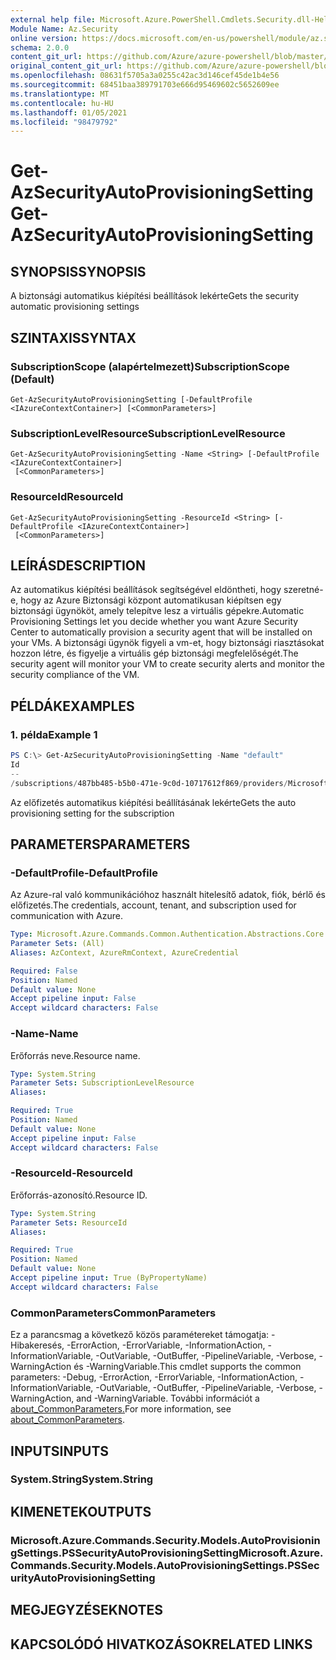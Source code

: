 ```yaml
---
external help file: Microsoft.Azure.PowerShell.Cmdlets.Security.dll-Help.xml
Module Name: Az.Security
online version: https://docs.microsoft.com/en-us/powershell/module/az.security/Get-AzSecurityAutoProvisioningSetting
schema: 2.0.0
content_git_url: https://github.com/Azure/azure-powershell/blob/master/src/Security/Security/help/Get-AzSecurityAutoProvisioningSetting.md
original_content_git_url: https://github.com/Azure/azure-powershell/blob/master/src/Security/Security/help/Get-AzSecurityAutoProvisioningSetting.md
ms.openlocfilehash: 08631f5705a3a0255c42ac3d146cef45de1b4e56
ms.sourcegitcommit: 68451baa389791703e666d95469602c5652609ee
ms.translationtype: MT
ms.contentlocale: hu-HU
ms.lasthandoff: 01/05/2021
ms.locfileid: "98479792"
---
```

# <span data-ttu-id="b4469-101">Get-AzSecurityAutoProvisioningSetting</span><span class="sxs-lookup"><span data-stu-id="b4469-101">Get-AzSecurityAutoProvisioningSetting</span></span>

## <span data-ttu-id="b4469-102">SYNOPSIS</span><span class="sxs-lookup"><span data-stu-id="b4469-102">SYNOPSIS</span></span>
<span data-ttu-id="b4469-103">A biztonsági automatikus kiépítési beállítások lekérte</span><span class="sxs-lookup"><span data-stu-id="b4469-103">Gets the security automatic provisioning settings</span></span>

## <span data-ttu-id="b4469-104">SZINTAXIS</span><span class="sxs-lookup"><span data-stu-id="b4469-104">SYNTAX</span></span>

### <span data-ttu-id="b4469-105">SubscriptionScope (alapértelmezett)</span><span class="sxs-lookup"><span data-stu-id="b4469-105">SubscriptionScope (Default)</span></span>
```
Get-AzSecurityAutoProvisioningSetting [-DefaultProfile <IAzureContextContainer>] [<CommonParameters>]
```

### <span data-ttu-id="b4469-106">SubscriptionLevelResource</span><span class="sxs-lookup"><span data-stu-id="b4469-106">SubscriptionLevelResource</span></span>
```
Get-AzSecurityAutoProvisioningSetting -Name <String> [-DefaultProfile <IAzureContextContainer>]
 [<CommonParameters>]
```

### <span data-ttu-id="b4469-107">ResourceId</span><span class="sxs-lookup"><span data-stu-id="b4469-107">ResourceId</span></span>
```
Get-AzSecurityAutoProvisioningSetting -ResourceId <String> [-DefaultProfile <IAzureContextContainer>]
 [<CommonParameters>]
```

## <span data-ttu-id="b4469-108">LEÍRÁS</span><span class="sxs-lookup"><span data-stu-id="b4469-108">DESCRIPTION</span></span>
<span data-ttu-id="b4469-109">Az automatikus kiépítési beállítások segítségével eldöntheti, hogy szeretné-e, hogy az Azure Biztonsági központ automatikusan kiépítsen egy biztonsági ügynököt, amely telepítve lesz a virtuális gépekre.</span><span class="sxs-lookup"><span data-stu-id="b4469-109">Automatic Provisioning Settings let you decide whether you want Azure Security Center to automatically provision a security agent that will be installed on your VMs.</span></span>
<span data-ttu-id="b4469-110">A biztonsági ügynök figyeli a vm-et, hogy biztonsági riasztásokat hozzon létre, és figyelje a virtuális gép biztonsági megfelelőségét.</span><span class="sxs-lookup"><span data-stu-id="b4469-110">The security agent will monitor your VM to create security alerts and monitor the security compliance of the VM.</span></span>

## <span data-ttu-id="b4469-111">PÉLDÁK</span><span class="sxs-lookup"><span data-stu-id="b4469-111">EXAMPLES</span></span>

### <span data-ttu-id="b4469-112">1. példa</span><span class="sxs-lookup"><span data-stu-id="b4469-112">Example 1</span></span>
```powershell
PS C:\> Get-AzSecurityAutoProvisioningSetting -Name "default"
Id                                                                                                                Name    AutoProvision
--                                                                                                                ----    -------------
/subscriptions/487bb485-b5b0-471e-9c0d-10717612f869/providers/Microsoft.Security/autoProvisioningSettings/default default On
```

<span data-ttu-id="b4469-113">Az előfizetés automatikus kiépítési beállításának lekérte</span><span class="sxs-lookup"><span data-stu-id="b4469-113">Gets the auto provisioning setting for the subscription</span></span>

## <span data-ttu-id="b4469-114">PARAMETERS</span><span class="sxs-lookup"><span data-stu-id="b4469-114">PARAMETERS</span></span>

### <span data-ttu-id="b4469-115">-DefaultProfile</span><span class="sxs-lookup"><span data-stu-id="b4469-115">-DefaultProfile</span></span>
<span data-ttu-id="b4469-116">Az Azure-ral való kommunikációhoz használt hitelesítő adatok, fiók, bérlő és előfizetés.</span><span class="sxs-lookup"><span data-stu-id="b4469-116">The credentials, account, tenant, and subscription used for communication with Azure.</span></span>

```yaml
Type: Microsoft.Azure.Commands.Common.Authentication.Abstractions.Core.IAzureContextContainer
Parameter Sets: (All)
Aliases: AzContext, AzureRmContext, AzureCredential

Required: False
Position: Named
Default value: None
Accept pipeline input: False
Accept wildcard characters: False
```

### <span data-ttu-id="b4469-117">-Name</span><span class="sxs-lookup"><span data-stu-id="b4469-117">-Name</span></span>
<span data-ttu-id="b4469-118">Erőforrás neve.</span><span class="sxs-lookup"><span data-stu-id="b4469-118">Resource name.</span></span>

```yaml
Type: System.String
Parameter Sets: SubscriptionLevelResource
Aliases:

Required: True
Position: Named
Default value: None
Accept pipeline input: False
Accept wildcard characters: False
```

### <span data-ttu-id="b4469-119">-ResourceId</span><span class="sxs-lookup"><span data-stu-id="b4469-119">-ResourceId</span></span>
<span data-ttu-id="b4469-120">Erőforrás-azonosító.</span><span class="sxs-lookup"><span data-stu-id="b4469-120">Resource ID.</span></span>

```yaml
Type: System.String
Parameter Sets: ResourceId
Aliases:

Required: True
Position: Named
Default value: None
Accept pipeline input: True (ByPropertyName)
Accept wildcard characters: False
```

### <span data-ttu-id="b4469-121">CommonParameters</span><span class="sxs-lookup"><span data-stu-id="b4469-121">CommonParameters</span></span>
<span data-ttu-id="b4469-122">Ez a parancsmag a következő közös paramétereket támogatja: -Hibakeresés, -ErrorAction, -ErrorVariable, -InformationAction, -InformationVariable, -OutVariable, -OutBuffer, -PipelineVariable, -Verbose, -WarningAction és -WarningVariable.</span><span class="sxs-lookup"><span data-stu-id="b4469-122">This cmdlet supports the common parameters: -Debug, -ErrorAction, -ErrorVariable, -InformationAction, -InformationVariable, -OutVariable, -OutBuffer, -PipelineVariable, -Verbose, -WarningAction, and -WarningVariable.</span></span> <span data-ttu-id="b4469-123">További információt a [about_CommonParameters.](http://go.microsoft.com/fwlink/?LinkID=113216)</span><span class="sxs-lookup"><span data-stu-id="b4469-123">For more information, see [about_CommonParameters](http://go.microsoft.com/fwlink/?LinkID=113216).</span></span>

## <span data-ttu-id="b4469-124">INPUTS</span><span class="sxs-lookup"><span data-stu-id="b4469-124">INPUTS</span></span>

### <span data-ttu-id="b4469-125">System.String</span><span class="sxs-lookup"><span data-stu-id="b4469-125">System.String</span></span>

## <span data-ttu-id="b4469-126">KIMENETEK</span><span class="sxs-lookup"><span data-stu-id="b4469-126">OUTPUTS</span></span>

### <span data-ttu-id="b4469-127">Microsoft.Azure.Commands.Security.Models.AutoProvisioningSettings.PSSecurityAutoProvisioningSetting</span><span class="sxs-lookup"><span data-stu-id="b4469-127">Microsoft.Azure.Commands.Security.Models.AutoProvisioningSettings.PSSecurityAutoProvisioningSetting</span></span>

## <span data-ttu-id="b4469-128">MEGJEGYZÉSEK</span><span class="sxs-lookup"><span data-stu-id="b4469-128">NOTES</span></span>

## <span data-ttu-id="b4469-129">KAPCSOLÓDÓ HIVATKOZÁSOK</span><span class="sxs-lookup"><span data-stu-id="b4469-129">RELATED LINKS</span></span>
